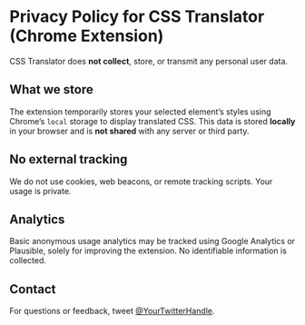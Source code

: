 # Privacy Policy for CSS Translator (Chrome Extension)

CSS Translator does **not collect**, store, or transmit any personal user data.

## What we store
The extension temporarily stores your selected element’s styles using Chrome’s `local` storage to display translated CSS. This data is stored **locally** in your browser and is **not shared** with any server or third party.

## No external tracking
We do not use cookies, web beacons, or remote tracking scripts. Your usage is private.

## Analytics
Basic anonymous usage analytics may be tracked using Google Analytics or Plausible, solely for improving the extension. No identifiable information is collected.

## Contact
For questions or feedback, tweet [@YourTwitterHandle](https://twitter.com/YourTwitterHandle).
